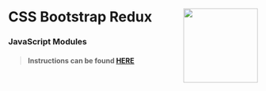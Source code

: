 # CSS Bootstrap Redux<img align="right" src="https://github.com/Learning-Fuze/prototypes_C4.17/blob/assets/assets/images/logos/LF_LOGO.png?raw=true" width="150">
### JavaScript Modules

>#### Instructions can be found <a href="http://learning-fuze.github.io/prototypes_C4.17/#/CSS-Bootstrap-Redux" target="_blank">HERE</a>

